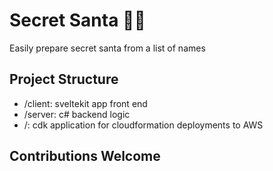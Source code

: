 # Secret Santa 🎅🤫

Easily prepare secret santa from a list of names

## Project Structure
- /client: sveltekit app front end
- /server: c# backend logic
- /: cdk application for cloudformation deployments to AWS

## Contributions Welcome
